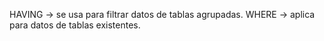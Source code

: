 

HAVING -> se usa para filtrar datos de tablas agrupadas.
WHERE -> aplica para datos de tablas existentes.

